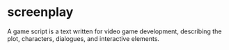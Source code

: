 # screenplay
A game script is a text written for video game development, describing the plot, characters, dialogues, and interactive elements.
